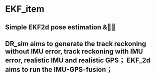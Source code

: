# EKF_item
Simple EKF2d pose estimation &amp;🥷🏻
---
DR_sim aims to generate the track reckoning without IMU error, track reckoning with IMU error, realistic IMU and realistic GPS；
EKF_2d aims to run the IMU-GPS-fusion；
---


